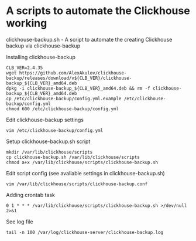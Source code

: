 # A scripts to automate the Clickhouse working

clickhouse-backup.sh - A script to automate the creating Clickhouse backup via clickhouse-backup

Installing clickhouse-backup
```
CLB_VER=2.4.35
wget https://github.com/AlexAkulov/clickhouse-backup/releases/download/v${CLB_VER}/clickhouse-backup_${CLB_VER}_amd64.deb
dpkg -i clickhouse-backup_${CLB_VER}_amd64.deb && rm -f clickhouse-backup_${CLB_VER}_amd64.deb
cp /etc/clickhouse-backup/config.yml.example /etc/clickhouse-backup/config.yml
chmod 600 /etc/clickhouse-backup/config.yml
```

Edit clickhouse-backup settings
```
vim /etc/clickhouse-backup/config.yml
```

Setup clickhouse-backup.sh script 
```
mkdir /var/lib/clickhouse/scripts
cp clickhouse-backup.sh /var/lib/clickhouse/scripts
chmod a+x /var/lib/clickhouse/scripts/clickhouse-backup.sh
```

Edit script config (see avaliable settings in clickhouse-backup.sh)
```
vim /var/lib/clickhouse/scripts/clickhouse-backup.conf
```

Adding crontab task
```
0 1 * * * /var/lib/clickhouse/scripts/clickhouse-backup.sh >/dev/null 2>&1
```

See log file
```
tail -n 100 /var/log/clickhouse-server/clickhouse-backup.log
```
